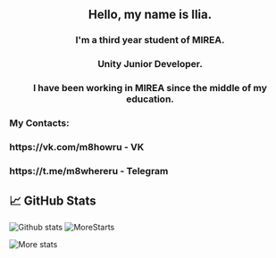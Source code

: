 <h2 align="center">
Hello, my name is Ilia.
</h2> 

<h3 align="center">
I'm a third year student of MIREA.
</h3> 
<h3 align="center">
Unity Junior Developer.
</h3> 
<h3 align="center">
I have been working in MIREA since the middle of my education.
</h3> 


### My Contacts:
<h3 align="left">
https://vk.com/m8howru - VK
</h3> 
<h3 align="left">
https://t.me/m8whereru - Telegram
</h3> 

## 📈 GitHub Stats 

<img src="https://github-readme-streak-stats.herokuapp.com/?user=kasheroriginal&theme=algolia" alt="Github stats" />

<img src="https://github-readme-stats.vercel.app/api?username=kashfornoriginal&theme=algolia" alt="MoreStarts" />

![More stats](https://github-readme-stats.vercel.app/api?username=kashfornoriginal)
